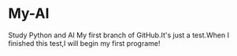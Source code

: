 # My-AI
Study Python and AI 
My first branch of GitHub.It's just a test.When I finished this test,I will begin my first programe!
